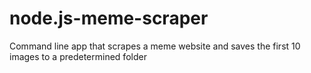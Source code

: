 # node.js-meme-scraper
Command line app that scrapes a meme website and saves the first 10 images to a predetermined folder
